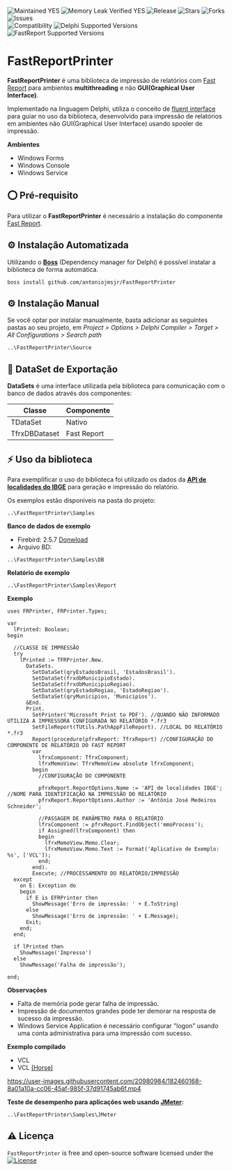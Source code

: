 ![Maintained YES](https://img.shields.io/badge/Maintained%3F-yes-green.svg?style=flat-square&color=important)
![Memory Leak Verified YES](https://img.shields.io/badge/Memory%20Leak%20Verified%3F-yes-green.svg?style=flat-square&color=important)
![Release](https://img.shields.io/github/v/release/antoniojmsjr/FastReportPrinter?label=Latest%20release&style=flat-square&color=important)
![Stars](https://img.shields.io/github/stars/antoniojmsjr/FastReportPrinter.svg?style=flat-square)
![Forks](https://img.shields.io/github/forks/antoniojmsjr/FastReportPrinter.svg?style=flat-square)
![Issues](https://img.shields.io/github/issues/antoniojmsjr/FastReportPrinter.svg?style=flat-square&color=blue)</br>
![Compatibility](https://img.shields.io/badge/Compatibility-VCL,%20Firemonkey,%20DataSnap,%20Horse,%20RDW,%20RADServer-3db36a?style=flat-square)
![Delphi Supported Versions](https://img.shields.io/badge/Delphi%20Supported%20Versions-XE7%20and%20above-3db36a?style=flat-square)
![FastReport Supported Versions](https://img.shields.io/badge/Fast%20Report%20Supported%20Versions-5.1.5%20and%20above-3db36a?style=flat-square)

# FastReportPrinter

**FastReportPrinter** é uma biblioteca de impressão de relatórios com [Fast Report](https://www.fast-report.com) para ambientes **multithreading** e não **GUI(Graphical User Interface)**.

Implementado na linguagem Delphi, utiliza o conceito de [fluent interface](https://en.wikipedia.org/wiki/Fluent_interface) para guiar no uso da biblioteca, desenvolvido para impressão de relatórios em ambientes não GUI(Graphical User Interface) usando spooler de impressão.

**Ambientes**

* Windows Forms
* Windows Console
* Windows Service

## ⭕ Pré-requisito

Para utilizar o **FastReportPrinter** é necessário a instalação do componente [Fast Report](https://www.fast-report.com).

## ⚙️ Instalação Automatizada

Utilizando o [**Boss**](https://github.com/HashLoad/boss/releases/latest) (Dependency manager for Delphi) é possível instalar a biblioteca de forma automática.

```
boss install github.com/antoniojmsjr/FastReportPrinter
```

## ⚙️ Instalação Manual

Se você optar por instalar manualmente, basta adicionar as seguintes pastas ao seu projeto, em *Project > Options > Delphi Compiler > Target > All Configurations > Search path*

```
..\FastReportPrinter\Source
```

## 🧬 DataSet de Exportação

**DataSets** é uma interface utilizada pela biblioteca para comunicação com o banco de dados através dos componentes:

| Classe | Componente |
|---|---|
| TDataSet | Nativo |
| TfrxDBDataset | Fast Report |

## ⚡️ Uso da biblioteca

Para exemplificar o uso do biblioteca foi utilizado os dados da **[API de localidades do IBGE](https://servicodados.ibge.gov.br/api/docs/localidades)** para geração e impressão do relatório.

Os exemplos estão disponíveis na pasta do projeto:

```
..\FastReportPrinter\Samples
```

**Banco de dados de exemplo**

* Firebird: 2.5.7 [Donwload](http://sourceforge.net/projects/firebird/files/firebird-win32/2.5.7-Release/Firebird-2.5.7.27050_0_Win32.exe/download)
* Arquivo BD:
```
..\FastReportPrinter\Samples\DB
```

**Relatório de exemplo**

```
..\FastReportPrinter\Samples\Report
```
**Exemplo**

```delphi
uses FRPrinter, FRPrinter.Types;
```
```delphi
var
  lPrinted: Boolean;
begin

  //CLASSE DE IMPRESSÃO
  try
    lPrinted := TFRPrinter.New.
      DataSets.
        SetDataSet(qryEstadosBrasil, 'EstadosBrasil').
        SetDataSet(frxdbMunicipioEstado).
        SetDataSet(frxdbMunicipioRegiao).
        SetDataSet(qryEstadoRegiao, 'EstadoRegiao').
        SetDataSet(qryMunicipios, 'Municipios').
      &End.
      Print.
        SetPrinter('Microsoft Print to PDF'). //QUANDO NÃO INFORMADO UTILIZA A IMPRESSORA CONFIGURADA NO RELATÓRIO *.fr3
        SetFileReport(TUtils.PathAppFileReport). //LOCAL DO RELATÓRIO *.fr3
        Report(procedure(pfrxReport: TfrxReport) //CONFIGURAÇÃO DO COMPONENTE DE RELATÓRIO DO FAST REPORT
        var
          lfrxComponent: TfrxComponent;
          lfrxMemoView: TfrxMemoView absolute lfrxComponent;
        begin
          //CONFIGURAÇÃO DO COMPONENTE

          pfrxReport.ReportOptions.Name := 'API de localidades IBGE'; //NOME PARA IDENTIFICAÇÃO NA IMPRESSÃO DO RELATÓRIO
          pfrxReport.ReportOptions.Author := 'Antônio José Medeiros Schneider';

          //PASSAGEM DE PARÂMETRO PARA O RELATÓRIO
          lfrxComponent := pfrxReport.FindObject('mmoProcess');
          if Assigned(lfrxComponent) then
          begin
            lfrxMemoView.Memo.Clear;
            lfrxMemoView.Memo.Text := Format('Aplicativo de Exemplo: %s', ['VCL']);
          end;
        end).
        Execute; //PROCESSAMENTO DO RELATÓRIO/IMPRESSÃO
  except
    on E: Exception do
    begin
      if E is EFRPrinter then
        ShowMessage('Erro de impressão: ' + E.ToString)
      else
        ShowMessage('Erro de impressão: ' + E.Message);
      Exit;
    end;
  end;

  if lPrinted then
    ShowMessage('Impresso')
  else
    ShowMessage('Falha de impressão');

end;
```

**Observações**

* Falta de memória pode gerar falha de impressão.
* Impressão de documentos grandes pode ter demorar na resposta de sucesso da impressão.
* Windows Service Application é necessário configurar "logon" usando uma conta administrativa para uma impressão com sucesso.

**Exemplo compilado**

* VCL
* VCL [(Horse)](https://github.com/HashLoad/horse)

https://user-images.githubusercontent.com/20980984/182460168-8a01a10a-cc06-45af-985f-37d91745ab6f.mp4

**Teste de desempenho para aplicações web usando [JMeter](https://jmeter.apache.org/):**

```
..\FastReportPrinter\Samples\JMeter
```


## ⚠️ Licença
`FastReportPrinter` is free and open-source software licensed under the [![License](https://img.shields.io/badge/license-Apache%202-blue.svg)](https://github.com/antoniojmsjr/FastReportPrinter/blob/main/LICENSE)
